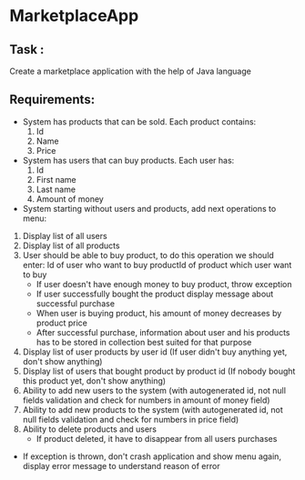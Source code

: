 # MarketplaceApp 
## Task : 
Create a marketplace application with the help of Java language 
## Requirements: 
- System has products that can be sold. Each product contains:
  1. Id
  2. Name
  3. Price
- System has users that can buy products. Each user has:
  1. Id
  2. First name
  3. Last name
  4. Amount of money
- System starting without users and products, add next operations to menu:
1. Display list of all users
2. Display list of all products
3. User should be able to buy product, to do this operation we should enter: Id of user who want to buy productId of 
product which user want to buy
    - If user doesn't have enough money to buy product, throw exception
    - If user successfully bought the product display message about successful purchase
    - When user is buying product, his amount of money decreases by product price
    - After successful purchase, information about user and his products has to be stored in collection best 
suited for that purpose
4. Display list of user products by user id (If user didn't buy anything yet, don't show anything)
5. Display list of users that bought product by product id (If nobody bought this product yet, don't show anything) 
6. Ability to add new users to the system (with autogenerated id, not null fields validation and check for numbers in 
amount of money field)
7. Ability to add new products to the system (with autogenerated id, not null fields validation and check for numbers 
in price field)
8. Ability to delete products and users 
    - If product deleted, it have to disappear from all users purchases
- If exception is thrown, don't crash application and show menu again, display error message to understand reason of error
